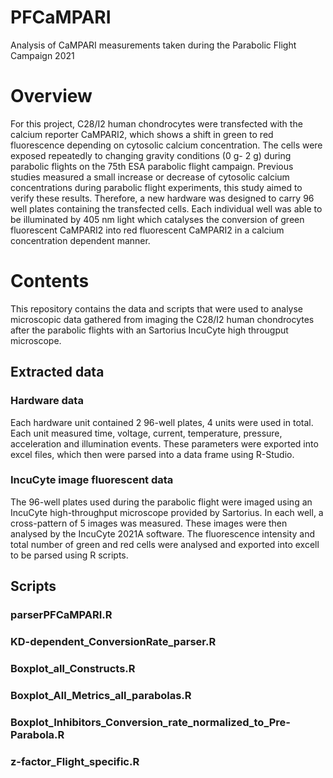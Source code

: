 # PFCaMPARI

Analysis of CaMPARI measurements taken during the Parabolic Flight Campaign 2021

# Overview

For this project, C28/I2 human chondrocytes were transfected with the calcium reporter CaMPARI2, which shows a shift in green to red fluorescence depending on cytosolic calcium concentration. The cells were exposed repeatedly to changing gravity conditions (0 g- 2 g) during parabolic flights on the 75th ESA parabolic flight campaign. Previous studies measured a small increase or decrease of cytosolic calcium concentrations during parabolic flight experiments, this study aimed to verify these results.
Therefore, a new hardware was designed to carry 96 well plates containing the transfected cells. Each individual well was able to be illuminated by 405 nm light which catalyses the conversion of green fluorescent CaMPARI2 into red fluorescent CaMPARI2 in a calcium concentration dependent manner.

# Contents

This repository contains the data and scripts that were used to analyse microscopic data gathered from imaging the C28/I2 human chondrocytes after the parabolic flights with an Sartorius IncuCyte high througput microscope.

## Extracted data

### Hardware data
Each hardware unit contained 2 96-well plates, 4 units were used in total. Each unit measured time, voltage, current, temperature, pressure, acceleration and illumination events.  These parameters were exported into excel files, which then were parsed into a data frame using R-Studio.

### IncuCyte image fluorescent data
The 96-well plates used during the parabolic flight were imaged using an IncuCyte high-throughput microscope provided by Sartorius. In each well, a cross-pattern of 5 images was measured. These images were then analysed by the IncuCyte 2021A software. The fluorescence intensity and total number of green and red cells were analysed and exported into excell to be parsed using R scripts.

## Scripts

### parserPFCaMPARI.R

### KD-dependent_ConversionRate_parser.R

### Boxplot_all_Constructs.R

### Boxplot_All_Metrics_all_parabolas.R

### Boxplot_Inhibitors_Conversion_rate_normalized_to_Pre-Parabola.R

### z-factor_Flight_specific.R
